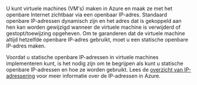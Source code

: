U kunt virtuele machines (VM's) maken in Azure en maak ze met het openbare Internet zichtbaar via een openbaar IP-adres. Standaard openbare IP-adressen dynamisch zijn en het adres dat is gekoppeld aan hen kan worden gewijzigd wanneer de virtuele machine is verwijderd of gestopt/toewijzing opgeheven. Om te garanderen dat de virtuele machine altijd hetzelfde openbare IP-adres gebruikt, moet u een statische openbare IP-adres maken. 

Voordat u statische openbare IP-adressen in virtuele machines implementeren kunt, is het nodig zijn om te begrijpen als kunt u statische openbare IP-adressen en hoe ze worden gebruikt. Lees de [overzicht van IP-adressering](../articles/virtual-network/virtual-network-ip-addresses-overview-arm.md) voor meer informatie over de IP-adressen in Azure.

